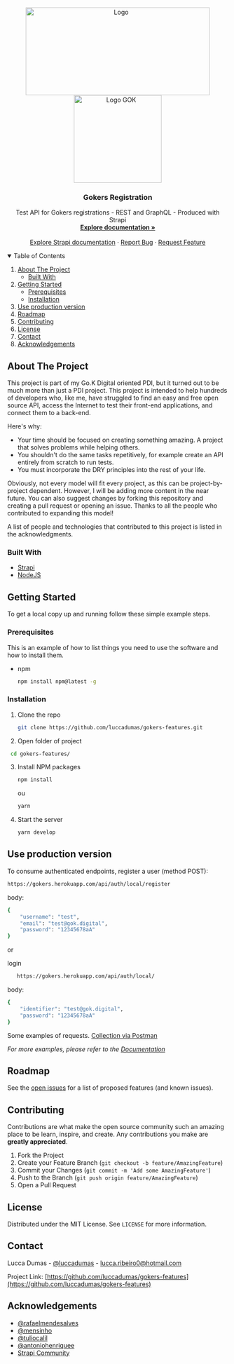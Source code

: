 <!-- PROJECT LOGO -->
<br />
<p align="center">
  <a href="https://gok.digital">
    <img src="https://miro.medium.com/max/712/1*eH_AEESTpAc6ZSWoEer6pA.png" alt="Logo" width="420" height="200">
    <img src="https://media.glassdoor.com/sqll/1617456/kanamobi-squarelogo-1562347955901.png" alt="Logo GOK" width="200" height="200">
  </a>

  <h3 align="center">Gokers Registration</h3>

  <p align="center">
    Test API for Gokers registrations - REST and GraphQL - Produced with Strapi
    <br />
    <a href="https://gokers.herokuapp.com/documentation"><strong>Explore documentation »</strong></a>
    <br />
    <br />
    <a href="https://strapi.io/">Explore Strapi documentation</a>
    ·
    <a href="https://github.com/luccadumas/gokers-features/issues">Report Bug</a>
    ·
    <a href="https://github.com/luccadumas/gokers-features/issues">Request Feature</a>
  </p>
</p>



<!-- TABLE OF CONTENTS -->
<details open="open">
  <summary>Table of Contents</summary>
  <ol>
    <li>
      <a href="#about-the-project">About The Project</a>
      <ul>
        <li><a href="#built-with">Built With</a></li>
      </ul>
    </li>
    <li>
      <a href="#getting-started">Getting Started</a>
      <ul>
        <li><a href="#prerequisites">Prerequisites</a></li>
        <li><a href="#installation">Installation</a></li>
      </ul>
    </li>
    <li><a href="#use-production-version">Use production version</a></li>
    <li><a href="#roadmap">Roadmap</a></li>
    <li><a href="#contributing">Contributing</a></li>
    <li><a href="#license">License</a></li>
    <li><a href="#contact">Contact</a></li>
    <li><a href="#acknowledgements">Acknowledgements</a></li>
  </ol>
</details>



<!-- ABOUT THE PROJECT -->
## About The Project

This project is part of my Go.K Digital oriented PDI, but it turned out to be much more than just a PDI project. This project is intended to help hundreds of developers who, like me, have struggled to find an easy and free open source API, access the Internet to test their front-end applications, and connect them to a back-end.

Here's why:

* Your time should be focused on creating something amazing. A project that solves problems while helping others.
* You shouldn't do the same tasks repetitively, for example create an API entirely from scratch to run tests.
* You must incorporate the DRY principles into the rest of your life.

Obviously, not every model will fit every project, as this can be project-by-project dependent. However, I will be adding more content in the near future. You can also suggest changes by forking this repository and creating a pull request or opening an issue. Thanks to all the people who contributed to expanding this model!

A list of people and technologies that contributed to this project is listed in the acknowledgments.

### Built With

* [Strapi](https://strapi.io)
* [NodeJS](https://nodejs.org/)



<!-- GETTING STARTED -->
## Getting Started

To get a local copy up and running follow these simple example steps.

### Prerequisites

This is an example of how to list things you need to use the software and how to install them.
* npm
  ```sh
  npm install npm@latest -g
  ```

### Installation

1. Clone the repo
   ```sh
   git clone https://github.com/luccadumas/gokers-features.git
   ```
2. Open folder of project
 ```sh
  cd gokers-features/
   ```
3. Install NPM packages
   ```sh
   npm install
   ```
   ou
   ```sh
   yarn
   ```
4. Start the server
   ```sh
   yarn develop
   ```



<!-- USAGE -->
## Use production version

To consume authenticated endpoints, register a user (method POST):
   ```sh
   https://gokers.herokuapp.com/api/auth/local/register
   ```
body:
```sh
{
    "username": "test",
    "email": "test@gok.digital",
    "password": "12345678aA"
}
```

or

login
```sh
   https://gokers.herokuapp.com/api/auth/local/
   ```
   body:
```sh
{
    "identifier": "test@gok.digital",
    "password": "12345678aA"
}
```

Some examples of requests. [Collection via Postman](https://www.getpostman.com/collections/9a1980a3ec59dbea3713)

_For more examples, please refer to the [Documentation](https://gokers.herokuapp.com/documentation)_



<!-- ROADMAP -->
## Roadmap

See the [open issues](https://github.com/luccadumas/gokers-features/issues) for a list of proposed features (and known issues).



<!-- CONTRIBUTING -->
## Contributing

Contributions are what make the open source community such an amazing place to be learn, inspire, and create. Any contributions you make are **greatly appreciated**.

1. Fork the Project
2. Create your Feature Branch (`git checkout -b feature/AmazingFeature`)
3. Commit your Changes (`git commit -m 'Add some AmazingFeature'`)
4. Push to the Branch (`git push origin feature/AmazingFeature`)
5. Open a Pull Request



<!-- LICENSE -->
## License

Distributed under the MIT License. See `LICENSE` for more information.



<!-- CONTACT -->
## Contact

Lucca Dumas - [@luccadumas](https://www.linkedin.com/in/lucca-dumas-36851b114) - lucca.ribeiro0@hotmail.com

Project Link: [https://github.com/luccadumas/gokers-features](https://github.com/luccadumas/gokers-features)



<!-- ACKNOWLEDGEMENTS -->
## Acknowledgements
* [@rafaelmendesalves](https://www.linkedin.com/in/rafaelmendesalves/)
* [@mensinho](https://github.com/mensinho)
* [@tuliocalil](https://www.linkedin.com/in/tuliocalil/)
* [@antoniohenriquee](https://www.linkedin.com/in/antoniohenriquee/)
* [Strapi Community](https://strapi.io/community)

